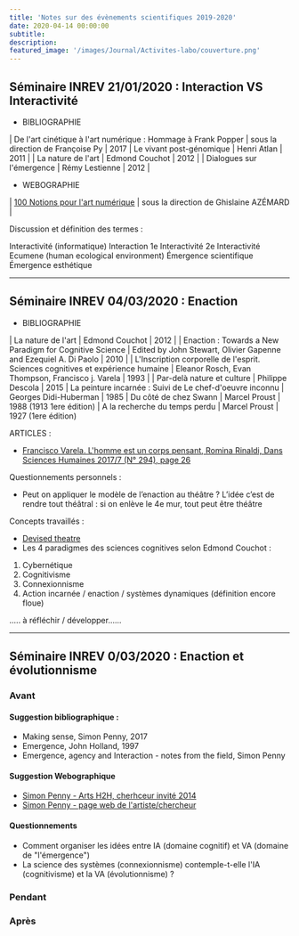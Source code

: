 ```yaml
---
title: 'Notes sur des évènements scientifiques 2019-2020'
date: 2020-04-14 00:00:00
subtitle: 
description: 
featured_image: '/images/Journal/Activites-labo/couverture.png'
---
```


## Séminaire INREV 21/01/2020 : Interaction VS Interactivité

* BIBLIOGRAPHIE

| De l'art cinétique à l'art numérique : Hommage à Frank Popper | sous la direction de Françoise Py | 2017
| Le vivant post-génomique | Henri Atlan | 2011 |
| La nature de l'art | Edmond Couchot | 2012 |
| Dialogues sur l'émergence | Rémy Lestienne | 2012 |

* WEBOGRAPHIE

| [100 Notions pour l'art numérique](http://leden.org/sam/artNumerique/index.php?langue=fr) | sous la direction de Ghislaine AZÉMARD | 

Discussion et définition des termes : 

Interactivité (informatique)
Interaction
1e Interactivité
2e Interactivité
Ecumene (human ecological environment)
Émergence scientifique
Émergence esthétique

---

## Séminaire INREV 04/03/2020 : Enaction

* BIBLIOGRAPHIE 

| La nature de l'art | Edmond Couchot | 2012 |
| Enaction : Towards a New Paradigm for Cognitive Science | Edited by John Stewart, Olivier Gapenne and Ezequiel A. Di Paolo | 2010 |
| L'Inscription corporelle de l'esprit. Sciences cognitives et expérience humaine | Eleanor Rosch, Evan Thompson, Francisco j. Varela | 1993 |
| Par-delà nature et culture | Philippe Descola | 2015
| La peinture incarnée : Suivi de Le chef-d'oeuvre inconnu | Georges Didi-Huberman | 1985
| Du côté de chez Swann | Marcel Proust | 1988 (1913 1ere édition)
| A la recherche du temps perdu | Marcel Proust | 1927 (1ere édition)

ARTICLES : 

* [Francisco Varela. L'homme est un corps pensant, Romina Rinaldi, Dans Sciences Humaines 2017/7 (N° 294), page 26](https://www.cairn.info/magazine-sciences-humaines-2017-7-page-26.htm#)

Questionnements personnels : 

* Peut on appliquer le modèle de l’enaction au théâtre ? L’idée c’est de rendre tout théâtral : si on enlève le 4e mur, tout peut être théâtre

Concepts travaillés : 

* [Devised theatre](https://en.wikipedia.org/wiki/Devised_theatre)
* Les 4 paradigmes des sciences cognitives selon Edmond Couchot : 

1. Cybernétique
2. Cognitivisme
3. Connexionnisme
4. Action incarnée / enaction / systèmes dynamiques (définition encore floue)

..... à réfléchir / développer......

---

## Séminaire INREV 0/03/2020 : Enaction et évolutionnisme

### Avant

#### Suggestion bibliographique :

* Making sense, Simon Penny, 2017
* Emergence, John Holland, 1997
* Emergence, agency and Interaction - notes from the field, Simon Penny

#### Suggestion Webographique

* [Simon Penny - Arts H2H, cherhceur invité 2014](http://www.labex-arts-h2h.fr/simon-penny-306.html)
* [Simon Penny - page web de l'artiste/chercheur](http://simonpenny.net/)

#### Questionnements

* Comment organiser les idées entre IA (domaine cognitif) et VA (domaine de "l'émergence")
* La science des systèmes (connexionnisme) contemple-t-elle l'IA (cognitivisme) et la VA (évolutionnisme) ?


### Pendant



### Après